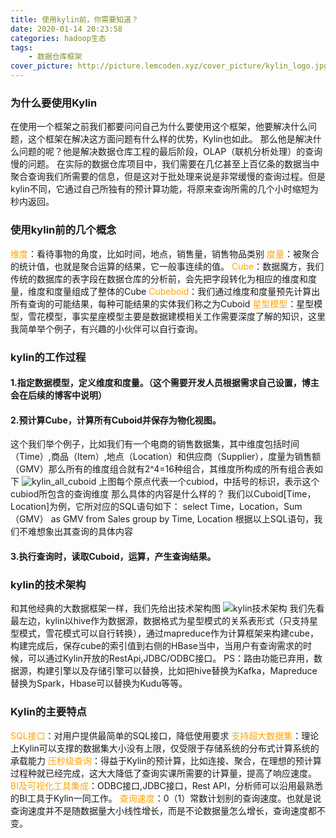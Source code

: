 ```yaml
---
title: 使用kylin前，你需要知道？
date: 2020-01-14 20:23:58
categories: hadoop生态
tags:
	- 数据仓库框架
cover_picture: http://picture.lemcoden.xyz/cover_picture/kylin_logo.jpg
---
```

### 为什么要使用Kylin
在使用一个框架之前我们都要问问自己为什么要使用这个框架，他要解决什么问题，这个框架在解决这方面问题有什么样的优势，Kylin也如此。
那么他是解决什么问题的呢？他是解决数据仓库工程的最后阶段，OLAP（联机分析处理）的查询慢的问题。
在实际的数据仓库项目中，我们需要在几亿甚至上百亿条的数据当中聚合查询我们所需要的信息，但是这对于批处理来说是非常缓慢的查询过程。但是kylin不同，它通过自己所独有的预计算功能，将原来查询所需的几个小时缩短为秒内返回。
### 使用kylin前的几个概念
<font color="#FFA500">维度</font>：看待事物的角度，比如时间，地点，销售量，销售物品类别
<font color="#FFA500">度量</font>：被聚合的统计值，也就是聚合运算的结果，它一般事连续的值。
<font color="#FFA500">Cube</font>：数据魔方，我们传统的数据库的表字段在数据仓库的分析前，会先把字段转化为相应的维度和度量，维度和度量组成了整体的Cube
<font color="#FFA500">Cubeboid</font>：我们通过维度和度量预先计算出所有查询的可能结果，每种可能结果的实体我们称之为Cuboid
<font color="#FFA500">星型模型</font>：星型模型，雪花模型，事实星座模型主要是数据建模相关工作需要深度了解的知识，这里我简单举个例子，有兴趣的小伙伴可以自行查询。
### kylin的工作过程
#### 1.指定数据模型，定义维度和度量。（这个需要开发人员根据需求自己设置，博主会在后续的博客中说明）
#### 2.预计算Cube，计算所有Cuboid并保存为物化视图。
这个我们举个例子，比如我们有一个电商的销售数据集，其中维度包括时间（Time）,商品（Item）,地点（Location）和供应商（Supplier），度量为销售额（GMV）那么所有的维度组合就有2^4=16种组合，其维度所构成的所有组合表如下
![kylin_all_cuboid](http://picture.lemcoden.xyz/kylin/kylin_all_cuboid.png)
上图每个原点代表一个cubiod，中括号的标识，表示这个cubiod所包含的查询维度
那么具体的内容是什么样的？
我们以Cuboid[Time，Location]为例，它所对应的SQL语句如下：
select Time，Location，Sum（GMV） as GMV from Sales group by Time, Location
根据以上SQL语句，我们不难想象出其查询的具体内容
#### 3.执行查询时，读取Cuboid，运算，产生查询结果。
### kylin的技术架构
和其他经典的大数据框架一样，我们先给出技术架构图
![kylin技术架构](http://picture.lemcoden.xyz/kylin/kylin_architecture.png)
我们先看最左边，kylin以hive作为数据源，数据格式为星型模式的关系表形式（只支持星型模式，雪花模式可以自行转换），通过mapreduce作为计算框架来构建cube，构建完成后，保存cube的索引值到右侧的HBase当中，当用户有查询需求的时候，可以通过Kylin开放的RestApi,JDBC/ODBC接口。
PS：路由功能已弃用，数据源，构建引擎以及存储引擎可以替换，比如把hive替换为Kafka，Mapreduce替换为Spark，Hbase可以替换为Kudu等等。
### Kylin的主要特点
<font color="#FFA500">SQL接口</font>：对用户提供最简单的SQL接口，降低使用要求
<font color="#FFA500">支持超大数据集</font>：理论上Kylin可以支撑的数据集大小没有上限，仅受限于存储系统的分布式计算系统的承载能力
<font color="#FFA500">压秒级查询</font>：得益于Kylin的预计算，比如连接、聚合，在理想的预计算过程种就已经完成，这大大降低了查询实课所需要的计算量，提高了响应速度。
<font color="#FFA500">BI及可视化工具集成</font>：ODBC接口,JDBC接口，Rest API，分析师可以沿用最熟悉的BI工具于Kylin一同工作。
<font color="#FFA500">查询速度</font>：0（1）常数计划别的查询速度。也就是说查询速度并不是随数据量大小线性增长，而是不论数据量怎么增长，查询速度都不变。
